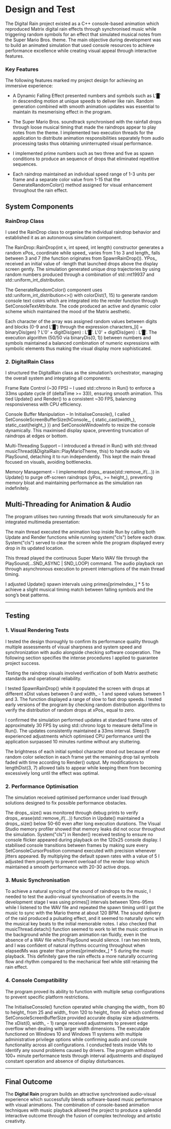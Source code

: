 # Design and Test

The Digital Rain project existed as a C++ console-based animation which reproduced Matrix digital rain effects through synchronised music while triggering random symbols for an effect that simulated musical notes from the Super Mario Bros. theme. The main objective during development was to build an animated simulation that used console resources to achieve performance excellence while creating visual appeal through interactive features.

### Key Features
The following features marked my project design for achieving an immersive experience:

- A Dynamic Falling Effect presented numbers and symbols such as L'█' in descending motion at unique speeds to deliver like rain. Random generation combined with smooth animation updates was essential to maintain its mesmerising effect in the program.

- The Super Mario Bros. soundtrack synchronised with the rainfall drops through loose musical timing that made the raindrops appear to play notes from the theme.
I implemented two execution threads for the application to distribute animation responsibilities separately from audio processing tasks thus obtaining uninterrupted visual performance.

- I implemented prime numbers such as two three and five as spawn conditions to produce an sequence of drops that eliminated repetitive sequences.

- Each raindrop maintained an individual speed range of 1-3 units per frame and a separate color value from 1-15 that the GenerateRandomColor() method assigned for visual enhancement throughout the rain effect.

## System Components

### RainDrop Class
I used the RainDrop class to organise the individual raindrop behavior and established it as an autonomous simulation component.

The RainDrop::RainDrop(int x, int speed, int length) constructor generates a random xPos_ coordinate while speed_ varies from 1 to 3 and length_ falls between 3 and 7 (the function originates from SpawnRainDrop()). YPos_ received an initial value of -length that launched drops above the display screen gently. The simulation generated unique drop trajectories by using random numbers produced through a combination of std::mt19937 and std::uniform_int_distribution.

The GenerateRandomColor() component uses std::uniform_int_distribution<>() with colorDist(1, 15) to generate random console text colors which are integrated into the render function through SetConsoleTextAttribute. The code produced an active and dynamic color scheme which maintained the mood of the Matrix aesthetic.

Each character of the array was assigned random values between digits and blocks (0-9 and L'█') through the expression characters_[i] = binaryDis(gen) ? L'0' + digitDis(gen) : L'█'. L'0' + digitDis(gen) : L'█'. The execution algorithm (50/50 via binaryDis(0, 1)) between numbers and symbols maintained a balanced combination of numeric expressions with symbolic elements thus making the visual display more sophisticated.

### 2. DigitalRain Class
I structured the DigitalRain class as the simulation’s orchestrator, managing the overall system and integrating all components:

Frame Rate Control (~30 FPS) – I used std::chrono in Run() to enforce a 33ms update cycle (if (deltaTime >= 33)), ensuring smooth animation. This tied Update() and Render() to a consistent ~30 FPS, balancing responsiveness with CPU efficiency.

Console Buffer Manipulation – In InitialiseConsole(), I called SetConsoleScreenBufferSize(hConsole_, { static_cast<SHORT>(width_), static_cast<SHORT>(height_) }) and SetConsoleWindowInfo to resize the console dynamically. This maximised display space, preventing truncation of raindrops at edges or bottom.

Multi-Threading Support – I introduced a thread in Run() with std::thread musicThread(&DigitalRain::PlayMarioTheme, this) to handle audio via PlaySound, detaching it to run independently. This kept the main thread focused on visuals, avoiding bottlenecks.

Memory Management – I implemented drops_.erase(std::remove_if(...)) in Update() to purge off-screen raindrops (yPos_ >= height_), preventing memory bloat and maintaining performance as the simulation ran indefinitely.

## Multi-Threading for Animation & Audio
The program utilises two running threads that work simultaneously for an integrated multimedia presentation:

The main thread executed the animation loop inside Run by calling both Update and Render functions while running system("cls") before each draw. System("cls") served to clear the screen while the program displayed every drop in its updated location.

This thread played the continuous Super Mario WAV file through the PlaySound(...SND_ASYNC | SND_LOOP) command. The audio playback ran through asynchronous execution to prevent interruptions of the main thread timing.

I adjusted Update() spawn intervals using primes[primeIndex_] * 5 to achieve a slight musical timing match between falling symbols and the song’s beat patterns.

---

## Testing

### 1. Visual Rendering Tests
I tested the design thoroughly to confirm its performance quality through multiple assessments of visual sharpness and system speed and synchronization with audio alongside checking software cooperation. The following section specifies the intense procedures I applied to guarantee project success.

Testing the raindrop visuals involved verification of both Matrix aesthetic standards and operational reliability.

I tested SpawnRainDrop() while it populated the screen with drops at different xDist values between 0 and width_ - 1 and speed values between 1 and 3. The function displayed a range of slow to fast drop speeds. I tested early versions of the program by checking random distribution algorithms to verify the distribution of random drops at xPos_ equal to zero.

I confirmed the simulation performed updates at standard frame rates of approximately 30 FPS by using std::chrono logs to measure deltaTime in Run(). The updates consistently maintained a 33ms interval. Sleep(1) experienced adjustments which optimised CPU performance until the application surpassed 10 minutes runtime without any stuttering.

The brightness of each initial symbol character stood out because of new random color selection in each frame yet the remaining drop tail symbols faded with time according to Render() output. My modifications to lengthDist(3, 7) allowed tails to appear while keeping them from becoming excessively long until the effect was optimal.

### 2. Performance Optimisation
The simulation received optimised performance under load through solutions designed to fix possible performance obstacles.

The drops_.size() was monitored through debug prints to verify drops_.erase(std::remove_if(...)) function in Update() maintained a drops_.size() below 50-60 even after long execution durations. The Visual Studio memory profiler showed that memory leaks did not occur throughout the simulation. System("cls") in Render() received testing to ensure no console flicker appeared during playback on the 120x25 console display. I stabilised console transitions between frames by making sure every SetConsoleCursorPosition command executed with precision whenever jitters appeared. By multiplying the default spawn rates with a value of 5 I adjusted them properly to prevent overload of the render loop which maintained a smooth performance with 20-30 active drops.

### 3. Music Synchronisation
To achieve a natural syncing of the sound of raindrops to the music, I needed to test the audio-visual synchronisation of events.In the development stage I was using primes[] intervals between 10ms-95ms while I listened to the WAV file and repeated the spawn timing until I got the music to sync with the Mario theme at about 120 BPM. The sound delivery of the raid produced a pulsating effect, and it seemed to naturally sync with the musical key beats to the initial memorable notes. I also checked that musicThread.detach() function seemed to work to let the music continue in the background while the program animation ran fluidly, even in the absence of a WAV file which PlaySound would silence. I ran two min tests, and I was confident of natural rhythms occurring throughout when elapsedMs was greater than primes[primeIndex_] * 5 during the music playback. This definitely gave the rain effects a more naturally occurring flow and rhythm compared to the mechanical feel while still retaining the rain effect.

### 4. Console Compatibility
The program proved its ability to function with multiple setup configurations to prevent specific platform restrictions.

The InitialiseConsole() function operated while changing the width_ from 80 to height_ from 25 and width_ from 120 to height_ from 40 which confirmed SetConsoleScreenBufferSize provided accurate display size adjustments. The xDist(0, width_ - 1) range received adjustments to prevent edge overflow when dealing with larger width dimensions.
The executable functioned on Windows 10 and Windows 11 systems with multiple administrative privilege options while confirming audio and console functionality across all configurations. I conducted tests inside VMs to identify any sound problems caused by drivers.
The program withstood 100+ minute performance tests through interval adjustments and displayed constant operation and absence of display disturbances.

---

## Final Outcome

The **Digital Rain** program builds an attractive synchronised audio-visual experience which successfully blends software-based music performance with visual animations. The combination of console-based animation techniques with music playback allowed the project to produce a splendid interactive outcome through the fusion of complex technology and artistic creativity.

